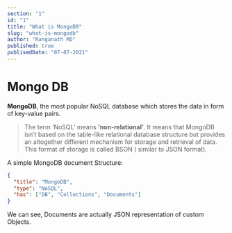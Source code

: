 ```yaml
---
section: "1"
id: "1"
title: "What is MongoDB"
slug: "what-is-mongodb"
author: "Ranganath MD"
published: true
publisedDate: "07-07-2021"
---
```


# Mongo DB

**MongoDB**, the most popular NoSQL database which stores the data in form of key-value pairs.

> The term ‘NoSQL’ means **‘non-relational’**. It means that MongoDB isn’t based on the table-like relational database structure but provides an altogether different mechanism for storage and retrieval of data. This format of storage is called BSON ( similar to JSON format).

A simple MongoDB document Structure:

```json
{
  "title": "MongoDB",
  "type": "NoSQL",
  "has": ["DB", "Collections", "Documents"]
}
```

We can see, Documents are actually JSON representation of custom Objects.
